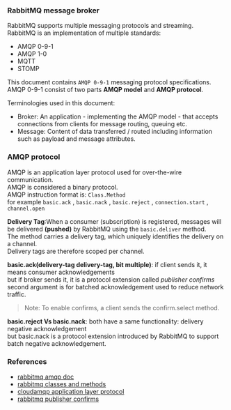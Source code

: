 ### RabbitMQ message broker    
RabbitMQ supports multiple messaging protocols and streaming.    
RabbitMQ is an implementation of multiple standards:
- AMQP 0-9-1
- AMQP 1-0
- MQTT
- STOMP

This document contains `AMQP 0-9-1` messaging protocol specifications.   
AMQP 0-9-1 consist of two parts  **AMQP model** and **AMQP protocol**.     

Terminologies used in this document:
- Broker: An application - implementing the AMQP model - that accepts connections from clients for message routing, queuing etc.
- Message: Content of data transferred / routed including information such as payload and message attributes.

### AMQP protocol
AMQP is an application layer protocol used for over-the-wire communication.     
AMQP is considered a binary protocol.    
AMQP instruction format is: `Class.Method`    
for example `basic.ack` , `basic.nack` , `basic.reject` , `connection.start` , `channel.open`   

**Delivery Tag**:When a consumer (subscription) is registered, messages will be delivered __(pushed)__ by RabbitMQ using the `basic.deliver` method.     
The method carries a delivery tag, which uniquely identifies the delivery on a channel.      
Delivery tags are therefore scoped per channel.    

**basic.ack(delivery-tag delivery-tag, bit multiple)**: if client sends it, it means consumer acknowledgements    
but if broker sends it, it is a protocol extension called *publisher confirms*    
second argument is for batched acknowledgement used to reduce network traffic.    
>Note: To enable confirms, a client sends the confirm.select method.

**basic.reject Vs basic.nack**: both have a same functionality: delivery negative acknowledgement    
but basic.nack is a protocol extension introduced by RabbitMQ to support batch negative acknowledgement.    

### References
- [rabbitmq amqp doc](https://www.rabbitmq.com/tutorials/amqp-concepts.html)
- [rabbitmq classes and methods](https://www.rabbitmq.com/amqp-0-9-1-quickref.html)
- [cloudamqp application layer protocol](https://www.cloudamqp.com/blog/what-is-amqp-and-why-is-it-used-in-rabbitmq.html)
- [rabbitmq publisher confirms](https://www.rabbitmq.com/confirms.html)